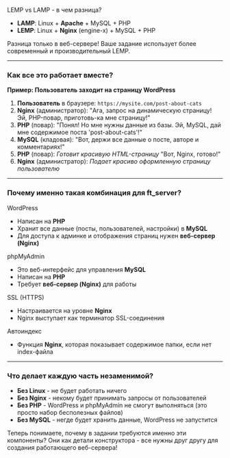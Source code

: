 LEMP vs LAMP - в чем разница?
- **LAMP**: Linux + **Apache** + MySQL + PHP
- **LEMP**: Linux + **Nginx** (engine-x) + MySQL + PHP

Разница только в веб-сервере! Ваше задание использует более современный и производительный LEMP.


---

### Как все это работает вместе?

**Пример: Пользователь заходит на страницу WordPress**

1. **Пользователь** в браузере: `https://mysite.com/post-about-cats`
2. **Nginx** (администратор): "Ага, запрос на динамическую страницу! Эй, PHP-повар, приготовь-ка мне страницу!"
3. **PHP** (повар): "Понял! Но мне нужны данные из базы. Эй, MySQL, дай мне содержимое поста 'post-about-cats'!"
4. **MySQL** (кладовая): "Вот, держи все данные о посте, авторе и комментариях!"
5. **PHP** (повар): *Готовит красивую HTML-страницу* "Вот, Nginx, готово!"
6. **Nginx** (администратор): *Подает красиво оформленную страницу пользователю*

---

### Почему именно такая комбинация для ft_server?

WordPress
- Написан на **PHP**
- Хранит все данные (посты, пользователей, настройки) в **MySQL**
- Для доступа к админке и отображения страниц нужен **веб-сервер (Nginx)**

phpMyAdmin
- Это веб-интерфейс для управления **MySQL**
- Написан на **PHP**
- Требует **веб-сервер (Nginx)** для работы

SSL (HTTPS)
- Настраивается на уровне **Nginx**
- Nginx выступает как терминатор SSL-соединения

Автоиндекс
- Функция **Nginx**, которая показывает содержимое папки, если нет index-файла

---

### Что делает каждую часть незаменимой?

- **Без Linux** - не будет работать ничего
- **Без Nginx** - некому будет принимать запросы от пользователей
- **Без PHP** - WordPress и phpMyAdmin не смогут выполняться (это просто набор бесполезных файлов)
- **Без MySQL** - негде будет хранить данные, WordPress не запустится

Теперь понимаете, почему в задании требуются именно эти компоненты? Они как детали конструктора - все нужны друг другу для создания работающего веб-сервера!